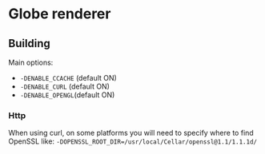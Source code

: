 # Globe renderer


## Building
Main options:
- `-DENABLE_CCACHE` (default ON)
- `-DENABLE_CURL` (default ON)
- `-DENABLE_OPENGL`(default ON)

### Http

When using curl, on some platforms you will need to specify where to find OpenSSL like: `-DOPENSSL_ROOT_DIR=/usr/local/Cellar/openssl@1.1/1.1.1d/`

